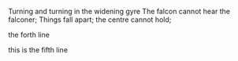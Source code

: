 Turning and turning in the widening gyre
The falcon cannot hear the falconer;
Things fall apart; the centre cannot hold;

the forth line

this is the fifth line

